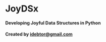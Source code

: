 # JoyDSx
####
#### Developing Joyful Data Structures in Python
#### Created by idebtor@gmail.com
####
